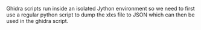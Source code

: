 Ghidra scripts run inside an isolated Jython environment so we need to first use a regular python script to dump the xlxs file to JSON which can then be used in the ghidra script.